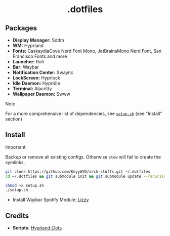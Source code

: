 <div align="center">

# .dotfiles

</div>

## Packages
 - **Display Manager:** Sddm
 - **WM:** Hyprland
 - **Fonts:** CaskaydiaCove Nerd Font Mono, JetBrainsMono Nerd Font, San Francisco Fonts and more
 - **Launcher:** Rofi
 - **Bar:** Waybar
 - **Notification Center:** Swaync
 - **LockScreen:** Hyprlock
 - **Idle Daemon:** Hypridle
 - **Terminal:** Alacritty
 - **Wallpaper Daemon:** Swww

> [!Note]
> For a more comprehensive list of dependencies, see [`setup.sh`](https://github.com/KeyyWYD/arch-stuffs/blob/main/setup.sh) (see "Install" section)

## Install

> [!IMPORTANT]
> Backup or remove all existing configs. Otherwise `stow` will fail to create the symlinks.

```bash
git clone https://github.com/KeyyWYD/arch-stuffs.git ~/.dotfiles
cd ~/.dotfiles && git submodule init && git submodule update --recursive

chmod +x setup.sh
./setup.sh
```
 - Install Waybar Spotify Module: [Lizzy](https://github.com/stefur/lizzy)

## Credits
 - **Scripts:** [Hyprland-Dots](https://github.com/JaKooLit/Hyprland-Dots)
